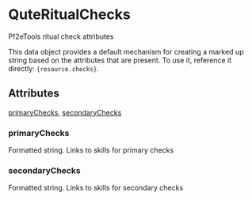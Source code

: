 # QuteRitualChecks

Pf2eTools ritual check attributes

This data object provides a default mechanism for creating
a marked up string based on the attributes that are present.
To use it, reference it directly: `{resource.checks}`.

## Attributes

[primaryChecks](#primarychecks), [secondaryChecks](#secondarychecks)

### primaryChecks

Formatted string. Links to skills for primary checks

### secondaryChecks

Formatted string. Links to skills for secondary checks
